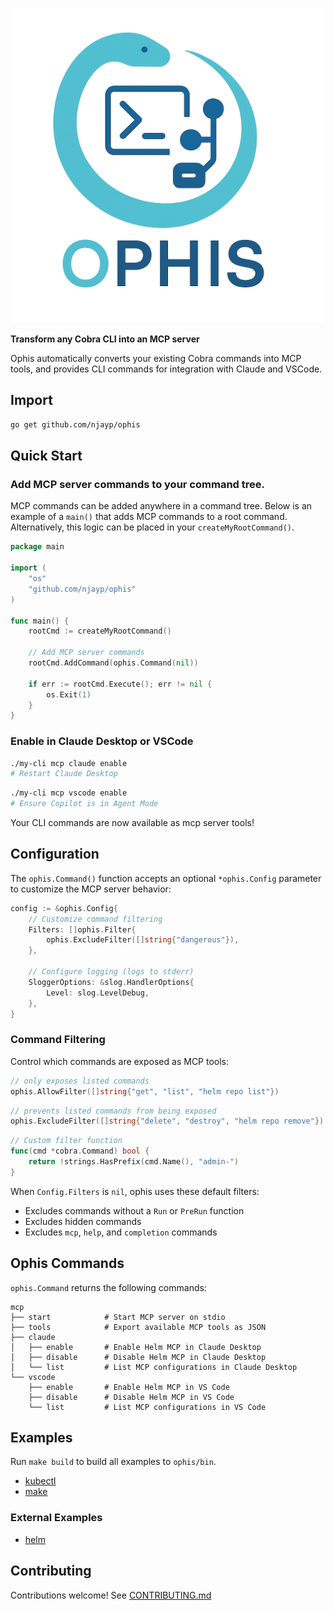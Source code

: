![Project Logo](./logo.png)

**Transform any Cobra CLI into an MCP server**

Ophis automatically converts your existing Cobra commands into MCP tools, and provides CLI commands for integration with Claude and VSCode.

## Import

```bash
go get github.com/njayp/ophis
```

## Quick Start

### Add MCP server commands to your command tree.

MCP commands can be added anywhere in a command tree. Below is an example of a `main()` that adds MCP commands to a root command. Alternatively, this logic can be placed in your `createMyRootCommand()`.

```go
package main

import (
    "os"
    "github.com/njayp/ophis"
)

func main() {
    rootCmd := createMyRootCommand()
    
    // Add MCP server commands
    rootCmd.AddCommand(ophis.Command(nil))
    
    if err := rootCmd.Execute(); err != nil {
        os.Exit(1)
    }
}
```

### Enable in Claude Desktop or VSCode

```bash
./my-cli mcp claude enable
# Restart Claude Desktop
```

```bash
./my-cli mcp vscode enable
# Ensure Copilot is in Agent Mode
```

Your CLI commands are now available as mcp server tools!

## Configuration

The `ophis.Command()` function accepts an optional `*ophis.Config` parameter to customize the MCP server behavior:

```go
config := &ophis.Config{
    // Customize command filtering
    Filters: []ophis.Filter{
        ophis.ExcludeFilter([]string{"dangerous"}),
    },
    
    // Configure logging (logs to stderr)
    SloggerOptions: &slog.HandlerOptions{
        Level: slog.LevelDebug,
    },
}
```

### Command Filtering

Control which commands are exposed as MCP tools:

```go
// only exposes listed commands
ophis.AllowFilter([]string{"get", "list", "helm repo list"})
```

```go
// prevents listed commands from being exposed
ophis.ExcludeFilter([]string{"delete", "destroy", "helm repo remove"})
```

```go
// Custom filter function
func(cmd *cobra.Command) bool {
    return !strings.HasPrefix(cmd.Name(), "admin-")
}
```

When `Config.Filters` is `nil`, ophis uses these default filters:
- Excludes commands without a `Run` or `PreRun` function
- Excludes hidden commands
- Excludes `mcp`, `help`, and `completion` commands

## Ophis Commands

`ophis.Command` returns the following commands:

```
mcp
├── start            # Start MCP server on stdio
├── tools            # Export available MCP tools as JSON
├── claude
│   ├── enable       # Enable Helm MCP in Claude Desktop
│   ├── disable      # Disable Helm MCP in Claude Desktop
│   └── list         # List MCP configurations in Claude Desktop
└── vscode
    ├── enable       # Enable Helm MCP in VS Code
    ├── disable      # Disable Helm MCP in VS Code
    └── list         # List MCP configurations in VS Code
```

## Examples

Run `make build` to build all examples to `ophis/bin`.

- [kubectl](./examples/kubectl/main.go)
- [make](./examples/make/)

### External Examples

- [helm](https://github.com/njayp/helm)

## Contributing

Contributions welcome! See [CONTRIBUTING.md](CONTRIBUTING.md)